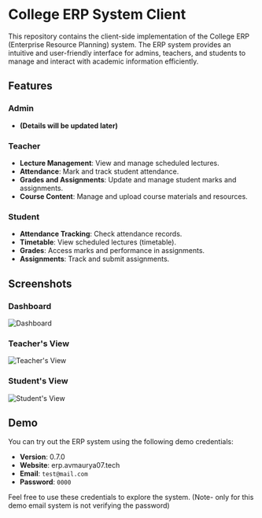 # College ERP System Client

This repository contains the client-side implementation of the College ERP (Enterprise Resource Planning) system. The ERP system provides an intuitive and user-friendly interface for admins, teachers, and students to manage and interact with academic information efficiently.

## Features

### Admin
- **(Details will be updated later)**

### Teacher
- **Lecture Management**: View and manage scheduled lectures.
- **Attendance**: Mark and track student attendance.
- **Grades and Assignments**: Update and manage student marks and assignments.
- **Course Content**: Manage and upload course materials and resources.

### Student
- **Attendance Tracking**: Check attendance records.
- **Timetable**: View scheduled lectures (timetable).
- **Grades**: Access marks and performance in assignments.
- **Assignments**: Track and submit assignments.

## Screenshots

### Dashboard
![Dashboard](screenshots/dashboard.png)

### Teacher's View
![Teacher's View](screenshots/teachers-view.png)

### Student's View
![Student's View](screenshots/students-view.png)

## Demo

You can try out the ERP system using the following demo credentials:

- **Version**: 0.7.0
- **Website**: erp.avmaurya07.tech
- **Email**: `test@mail.com`
- **Password**: `0000`

Feel free to use these credentials to explore the system.
   (Note- only for this demo email system is not verifying the password)
